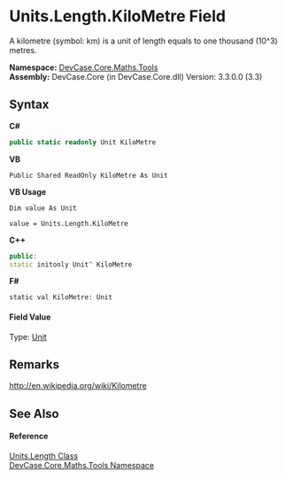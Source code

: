 # Units.Length.KiloMetre Field
 

A kilometre (symbol: km) is a unit of length equals to one thousand (10^3) metres.

**Namespace:**&nbsp;<a href="N_DevCase_Core_Maths_Tools">DevCase.Core.Maths.Tools</a><br />**Assembly:**&nbsp;DevCase.Core (in DevCase.Core.dll) Version: 3.3.0.0 (3.3)

## Syntax

**C#**<br />
``` C#
public static readonly Unit KiloMetre
```

**VB**<br />
``` VB
Public Shared ReadOnly KiloMetre As Unit
```

**VB Usage**<br />
``` VB Usage
Dim value As Unit

value = Units.Length.KiloMetre

```

**C++**<br />
``` C++
public:
static initonly Unit^ KiloMetre
```

**F#**<br />
``` F#
static val KiloMetre: Unit
```


#### Field Value
Type: <a href="T_DevCase_Core_Maths_Unit">Unit</a>

## Remarks
<a href="http://en.wikipedia.org/wiki/Kilometre" target="_blank">http://en.wikipedia.org/wiki/Kilometre</a>

## See Also


#### Reference
<a href="T_DevCase_Core_Maths_Tools_Units_Length">Units.Length Class</a><br /><a href="N_DevCase_Core_Maths_Tools">DevCase.Core.Maths.Tools Namespace</a><br />